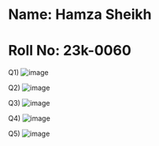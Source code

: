 # Name: Hamza Sheikh
# Roll No: 23k-0060


Q1) ![image](https://github.com/hamza26051/pffall23/assets/142868640/613e4e5f-1fae-495e-907e-b5a2bc43702f)


Q2) ![image](https://github.com/hamza26051/pffall23/assets/142868640/88116829-1d63-41e5-a8f2-f35b714fba5b)



Q3) ![image](https://github.com/hamza26051/pffall23/assets/142868640/b20915a1-0dfb-48e2-b16a-62d841e06e40)



Q4) ![image](https://github.com/hamza26051/pffall23/assets/142868640/184513b5-1237-45fd-b736-e7000e34a458)



Q5) ![image](https://github.com/hamza26051/pffall23/assets/142868640/2d412bc1-3a9a-4c35-baf2-7f7517327c8c)

